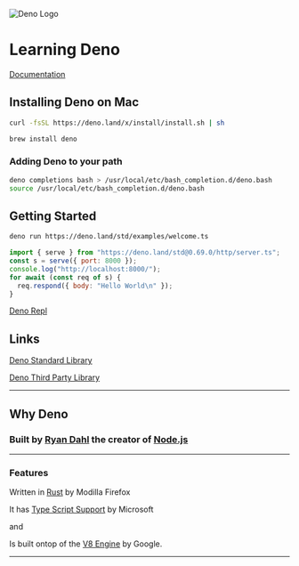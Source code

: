![Deno Logo](https://upload.wikimedia.org/wikipedia/commons/thumb/8/84/Deno.svg/1200px-Deno.svg.png)

# Learning Deno

[Documentation](https://deno.land/manual/)

## Installing Deno on Mac

```bash
curl -fsSL https://deno.land/x/install/install.sh | sh
```

```bash
brew install deno
```

### Adding Deno to your path

```bash
deno completions bash > /usr/local/etc/bash_completion.d/deno.bash
source /usr/local/etc/bash_completion.d/deno.bash
```

## Getting Started

```bash
deno run https://deno.land/std/examples/welcome.ts
```

```javascript
import { serve } from "https://deno.land/std@0.69.0/http/server.ts";
const s = serve({ port: 8000 });
console.log("http://localhost:8000/");
for await (const req of s) {
  req.respond({ body: "Hello World\n" });
}
```

[Deno Repl](https://repl.it/languages/deno%23index.ts)

## Links

[Deno Standard Library](https://deno.land/std@0.69.0)

[Deno Third Party Library](https://deno.land/x)

---

## Why Deno 

### Built by [Ryan Dahl](https://github.com/ry) the creator of [Node.js](https://nodejs.org/en/)

---

### Features

Written in [Rust](https://www.rust-lang.org/) by Modilla Firefox

It has [Type Script Support](https://www.typescriptlang.org/) by Microsoft

and 

Is built ontop of the [V8 Engine](https://v8.dev/) by Google.

---

